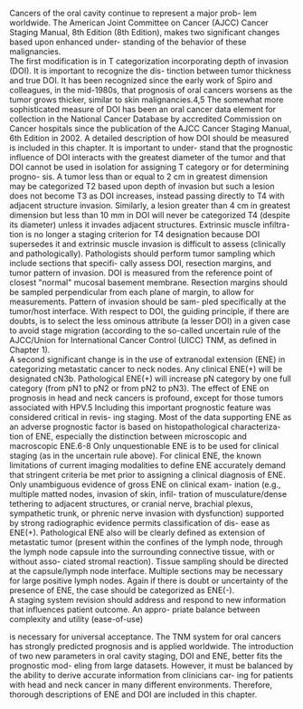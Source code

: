 Cancers of the oral cavity continue to represent a major prob-
lem worldwide. The American Joint Committee on Cancer
(AJCC) Cancer Staging Manual, 8th Edition (8th Edition),
makes two significant changes based upon enhanced under-
standing of the behavior of these malignancies.  
The first modification is in T categorization incorporating
depth of invasion (DOI). It is important to recognize the dis-
tinction between tumor thickness and true DOI. It has been
recognized since the early work of Spiro and colleagues, in
the mid-1980s, that prognosis of oral cancers worsens as the
tumor grows thicker, similar to skin malignancies.4,5 The
somewhat more sophisticated measure of DOI has been an
oral cancer data element for collection in the National Cancer
Database by accredited Commission on Cancer hospitals
since the publication of the AJCC Cancer Staging Manual, 6th
Edition in 2002. A detailed description of how DOI should be
measured is included in this chapter. It is important to under-
stand that the prognostic influence of DOI interacts with the
greatest diameter of the tumor and that DOI cannot be used in
isolation for assigning T category or for determining progno-
sis. A tumor less than or equal to 2 cm in greatest dimension  
may be categorized T2 based upon depth of invasion but such
a lesion does not become T3 as DOI increases, instead passing
directly to T4 with adjacent structure invasion. Similarly, a
lesion greater than 4 cm in greatest dimension but less than 10
mm in DOI will never be categorized T4 (despite its diameter)
unless it invades adjacent structures. Extrinsic muscle infiltra-
tion is no longer a staging criterion for T4 designation because
DOI supersedes it and extrinsic muscle invasion is difficult to
assess (clinically and pathologically). Pathologists should
perform tumor sampling which include sections that specifi-
cally assess DOI, resection margins, and tumor pattern of
invasion. DOI is measured from the reference point of closest
"normal" mucosal basement membrane. Resection margins
should be sampled perpendicular from each plane of margin,
to allow for measurements. Pattern of invasion should be sam-
pled specifically at the tumor/host interface. With respect to
DOI, the guiding principle, if there are doubts, is to select the
less ominous attribute (a lesser DOI) in a given case to avoid
stage migration (according to the so-called uncertain rule of
the AJCC/Union for International Cancer Control (UICC)
TNM, as defined in Chapter 1).  
A second significant change is in the use of extranodal
extension (ENE) in categorizing metastatic cancer to neck
nodes. Any clinical ENE(+) will be designated cN3b.
Pathological ENE(+) will increase pN category by one full
category (from pN1 to pN2 or from pN2 to pN3). The effect
of ENE on prognosis in head and neck cancers is profound,
except for those tumors associated with HPV.5 Including this
important prognostic feature was considered critical in revis-
ing staging. Most of the data supporting ENE as an adverse
prognostic factor is based on histopathological characteriza-
tion of ENE, especially the distinction between microscopic
and macroscopic ENE.6-8 Only unquestionable ENE is to be
used for clinical staging (as in the uncertain rule above). For
clinical ENE, the known limitations of current imaging
modalities to define ENE accurately demand that stringent
criteria be met prior to assigning a clinical diagnosis of ENE.
Only unambiguous evidence of gross ENE on clinical exam-
ination (e.g., multiple matted nodes, invasion of skin, infil-
tration of musculature/dense tethering to adjacent structures,
or cranial nerve, brachial plexus, sympathetic trunk, or
phrenic nerve invasion with dysfunction) supported by
strong radiographic evidence permits classification of dis-
ease as ENE(+). Pathological ENE also will be clearly
defined as extension of metastatic tumor (present within the
confines of the lymph node, through the lymph node capsule
into the surrounding connective tissue, with or without asso-
ciated stromal reaction). Tissue sampling should be directed
at the capsule/lymph node interface. Multiple sections may
be necessary for large positive lymph nodes. Again if there is
doubt or uncertainty of the presence of ENE, the case should
be categorized as ENE(-).  
A staging system revision should address and respond to
new information that influences patient outcome. An appro-
priate balance between complexity and utility (ease-of-use)  
<!-- PageNumber="7" -->
<!-- PageBreak -->  
<!-- PageNumber="82" -->
<!-- PageHeader="American Joint Committee on Cancer . 2017" -->  
is necessary for universal acceptance. The TNM system for
oral cancers has strongly predicted prognosis and is applied
worldwide. The introduction of two new parameters in oral
cavity staging, DOI and ENE, better fits the prognostic mod-
eling from large datasets. However, it must be balanced by
the ability to derive accurate information from clinicians car-
ing for patients with head and neck cancer in many different
environments. Therefore, thorough descriptions of ENE and
DOI are included in this chapter.